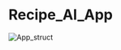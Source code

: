 # Recipe_AI_App

![App_struct](https://user-images.githubusercontent.com/38587274/122778478-00a52280-d2e8-11eb-879b-23eb413817c0.jpg)
